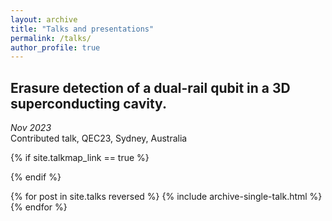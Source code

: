 ```yaml
---
layout: archive
title: "Talks and presentations"
permalink: /talks/
author_profile: true
---
```

## Erasure detection of a dual-rail qubit in a 3D superconducting cavity.
*Nov 2023* \
Contributed talk, QEC23, Sydney, Australia

{% if site.talkmap_link == true %}

<!-- <p style="text-decoration:underline;"><a href="/talkmap.html">See a map of all the places I've given a talk!</a></p> -->

{% endif %}

{% for post in site.talks reversed %}
  {% include archive-single-talk.html %}
{% endfor %}
